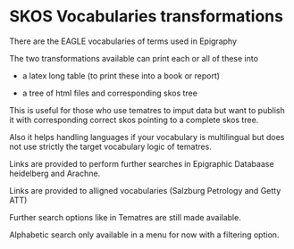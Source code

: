 SKOS Vocabularies transformations
==================

There are the EAGLE vocabularies of terms used in Epigraphy

The two transformations available can print each or all of these into

- a latex long table (to print these into a book or report)

- a tree of html files and corresponding skos tree

This is useful for those who use tematres to imput data but want to publish it with corresponding correct skos pointing to a complete skos tree.

Also it helps handling languages if your vocabulary is multilingual but does not use strictly the target vocabulary logic of tematres.
 
Links are provided to perform further searches in Epigraphic Databaase heidelberg and Arachne.

Links are provided to alligned vocabularies (Salzburg Petrology and Getty ATT)

Further search options like in Tematres are still made available.

Alphabetic search only available in a menu for now with a filtering option.
